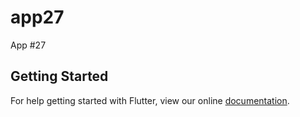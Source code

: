 # app27

App #27

## Getting Started

For help getting started with Flutter, view our online
[documentation](https://flutter.io/).
